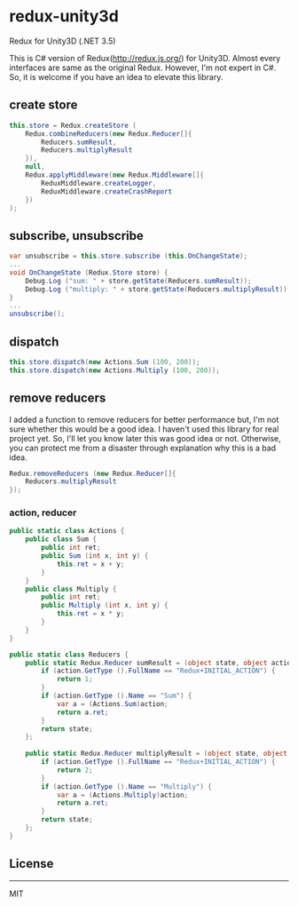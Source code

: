 # redux-unity3d
Redux for Unity3D (.NET 3.5)

This is C# version of Redux(http://redux.js.org/) for Unity3D. Almost every interfaces are same as the original Redux. 
However, I'm not expert in C#. So, it is welcome if you have an idea to elevate this library.

## create store
```c#
this.store = Redux.createStore (
	Redux.combineReducers(new Redux.Reducer[]{
		Reducers.sumResult,
		Reducers.multiplyResult
	}),
	null,
	Redux.applyMiddleware(new Redux.Middleware[]{
		ReduxMiddleware.createLogger,
		ReduxMiddleware.createCrashReport
	})
);
```

## subscribe, unsubscribe
```c#
var unsubscribe = this.store.subscribe (this.OnChangeState);
...
void OnChangeState (Redux.Store store) {
	Debug.Log ("sum: " + store.getState(Reducers.sumResult));
	Debug.Log ("multiply: " + store.getState(Reducers.multiplyResult));
}
...
unsubscribe();
```

## dispatch
```c#
this.store.dispatch(new Actions.Sum (100, 200));
this.store.dispatch(new Actions.Multiply (100, 200));
```

## remove reducers

I added a function to remove reducers for better performance but, I'm not sure whether this would be a good idea.
I haven't used this library for real project yet. So, I'll let you know later this was good idea or not.
Otherwise, you can protect me from a disaster through explanation why this is a bad idea.

```c#
Redux.removeReducers (new Redux.Reducer[]{
	Reducers.multiplyResult
});
```

### action, reducer
```c#
public static class Actions {
	public class Sum {
		public int ret;
		public Sum (int x, int y) {
			this.ret = x + y;
		}
	}
	public class Multiply {
		public int ret;
		public Multiply (int x, int y) {
			this.ret = x * y;
		}
	}
}

public static class Reducers {
	public static Redux.Reducer sumResult = (object state, object action) => {
		if (action.GetType ().FullName == "Redux+INITIAL_ACTION") {
			return 1;
		}
		if (action.GetType ().Name == "Sum") {
			var a = (Actions.Sum)action;
			return a.ret;
		}
		return state;
	};
	
	public static Redux.Reducer multiplyResult = (object state, object action) => {
		if (action.GetType ().FullName == "Redux+INITIAL_ACTION") {
			return 2;
		}
		if (action.GetType ().Name == "Multiply") {
			var a = (Actions.Multiply)action;
			return a.ret;
		}
		return state;
	};
}
```

## License
----
MIT
